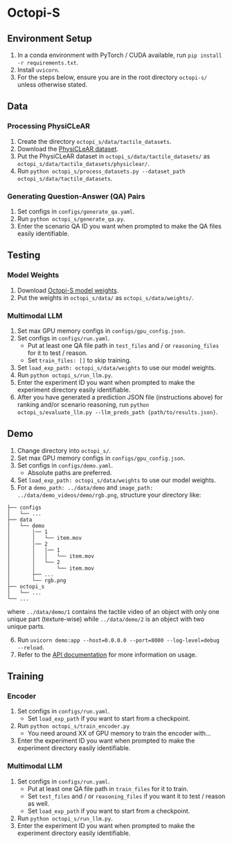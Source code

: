# Octopi-S
## Environment Setup
1. In a conda environment with PyTorch / CUDA available, run `pip install -r requirements.txt`.
2. Install `uvicorn`.
3. For the steps below, ensure you are in the root directory `octopi-s/` unless otherwise stated.


## Data
### Processing PhysiCLeAR
1. Create the directory `octopi_s/data/tactile_datasets`.
2. Download the [PhysiCLeAR dataset](https://drive.google.com/drive/folders/1qwMrXQO0um2TXSN2KZ8trvW09go04VT0?usp=sharing).
3. Put the PhysiCLeAR dataset in `octopi_s/data/tactile_datasets/` as `octopi_s/data/tactile_datasets/physiclear/`.
4. Run `python octopi_s/process_datasets.py --dataset_path octopi_s/data/tactile_datasets`.

### Generating Question-Answer (QA) Pairs
1. Set configs in `configs/generate_qa.yaml`.
2. Run `python octopi_s/generate_qa.py`.
3. Enter the scenario QA ID you want when prompted to make the QA files easily identifiable.


## Testing
### Model Weights
1. Download [Octopi-S model weights](https://drive.google.com/drive/folders/1rD3ZE-nqGKhxStjPWV6sbN22uN1s0JDr?usp=sharing).
2. Put the weights in `octopi_s/data/` as `octopi_s/data/weights/`.

### Multimodal LLM
1. Set max GPU memory configs in `configs/gpu_config.json`.
2. Set configs in `configs/run.yaml`.
    * Put at least one QA file path in `test_files` and / or `reasoning_files` for it to test / reason.
    * Set `train_files: []` to skip training.
3. Set `load_exp_path: octopi_s/data/weights` to use our model weights.
4. Run `python octopi_s/run_llm.py`.
5. Enter the experiment ID you want when prompted to make the experiment directory easily identifiable.
6. After you have generated a prediction JSON file (instructions above) for ranking and/or scenario reasoning, run `python octopi_s/evaluate_llm.py --llm_preds_path {path/to/results.json}`.


## Demo
1. Change directory into `octopi_s/`.
2. Set max GPU memory configs in `configs/gpu_config.json`.
3. Set configs in `configs/demo.yaml`.
    * Absolute paths are preferred.
4. Set `load_exp_path: octopi_s/data/weights` to use our model weights.
5. For a `demo_path: ../data/demo` and `image_path: ../data/demo_videos/demo/rgb.png`, structure your directory like:
```
├── configs
│   └── ...
├── data
│   └── demo
│       │── 1
│       │   └── item.mov
│       │── 2
│       │   │── 1
│       │   │   └── item.mov
│       │   └── 2
│       │       └── item.mov
│       ├── ...
│       └── rgb.png
├── octopi_s
│   └── ...
└── ...
```
where `../data/demo/1` contains the tactile video of an object with only one unique part (texture-wise) while `../data/demo/2` is an object with two unique parts.

6. Run `uvicorn demo:app --host=0.0.0.0 --port=8000 --log-level=debug --reload`.
7. Refer to the [API documentation](https://github.com/clear-nus/octopi-s/wiki/API) for more information on usage.


## Training

<!-- TODO -->
### Encoder
1. Set configs in `configs/run.yaml`.
    * Set `load_exp_path` if you want to start from a checkpoint.
2. Run `python octopi_s/train_encoder.py`
    * You need around XX of GPU memory to train the encoder with...
3. Enter the experiment ID you want when prompted to make the experiment directory easily identifiable.

### Multimodal LLM
1. Set configs in `configs/run.yaml`.
    * Put at least one QA file path in `train_files` for it to train.
    * Set `test_files` and / or `reasoning_files` if you want it to test / reason as well.
    * Set `load_exp_path` if you want to start from a checkpoint.
2. Run `python octopi_s/run_llm.py`.
3. Enter the experiment ID you want when prompted to make the experiment directory easily identifiable.